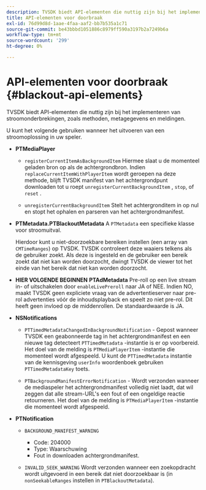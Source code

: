 ```yaml
---
description: TVSDK biedt API-elementen die nuttig zijn bij het implementeren van stroomonderbrekingen, zoals methoden, metagegevens en meldingen.
title: API-elementen voor doorbraak
exl-id: 76d99d8d-1aae-4faa-aaf2-bb7b535a1c71
source-git-commit: be43bbbd1051886c8979ff590a3197b2a7249b6a
workflow-type: tm+mt
source-wordcount: '299'
ht-degree: 0%

---
```


# API-elementen voor doorbraak {#blackout-api-elements}

TVSDK biedt API-elementen die nuttig zijn bij het implementeren van stroomonderbrekingen, zoals methoden, metagegevens en meldingen.

U kunt het volgende gebruiken wanneer het uitvoeren van een stroomoplossing in uw speler.

* **PTMediaPlayer**

   * `registerCurrentItemAsBackgroundItem` Hiermee slaat u de momenteel geladen bron op als de achtergrondbron. Indien `replaceCurrentItemWithPlayerItem` wordt geroepen na deze methode, blijft TVSDK manifest van het achtergrondpunt downloaden tot u roept `unregisterCurrentBackgroundItem` , `stop`, of `reset` .

   * `unregisterCurrentBackgroundItem` Stelt het achtergronditem in op nul en stopt het ophalen en parseren van het achtergrondmanifest.

* **PTMetadata.PTBlackoutMetadata** A `PTMetadata` een specifieke klasse voor stroomuitval.

   Hierdoor kunt u niet-doorzoekbare bereiken instellen (een array van `CMTimeRanges`) op TVSDK. TVSDK controleert deze waaiers telkens als de gebruiker zoekt. Als deze is ingesteld en de gebruiker een bereik zoekt dat niet kan worden doorzocht, dwingt TVSDK de viewer tot het einde van het bereik dat niet kan worden doorzocht.

* **HIER VOLGENDE BEGINNEN** **PTAdMetadata** Pre-roll op een live stream in- of uitschakelen door `enableLivePreroll` naar JA of NEE. Indien NO, maakt TVSDK geen expliciete vraag van de advertentieserver naar pre-rol advertenties vóór de inhoudsplayback en speelt zo niet pre-rol. Dit heeft geen invloed op de middenrollen. De standaardwaarde is JA.

* **NSNotifications**

   * `PTTimedMetadataChangedInBackgroundNotification` - Gepost wanneer TVSDK een geabonneerde tag in het achtergrondmanifest en een nieuwe tag detecteert `PTTimedMetadata` -instantie is er op voorbereid. Het doel van de melding is `PTMediaPlayerItem` -instantie die momenteel wordt afgespeeld. U kunt de `PTTimedMetadata` instantie van de kennisgeving `userInfo` woordenboek gebruiken `PTTimedMetadataKey` toets.

   * `PTBackgroundManifestErrorNotification` - Wordt verzonden wanneer de mediaspeler het achtergrondmanifest volledig niet laadt, dat wil zeggen dat alle stream-URL&#39;s een fout of een ongeldige reactie retourneren. Het doel van de melding is `PTMediaPlayerItem` -instantie die momenteel wordt afgespeeld.

* **PTNotification**

   * `BACKGROUND_MANIFEST_WARNING`

      * Code: 204000
      * Type: Waarschuwing
      * Fout in downloaden achtergrondmanifest.
   * `INVALID_SEEK_WARNING` Wordt verzonden wanneer een zoekopdracht wordt uitgevoerd in een bereik dat niet doorzoekbaar is (in `nonSeekableRanges` instellen in `PTBlackoutMetadata`).
